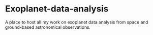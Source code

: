 # Exoplanet-data-analysis
A place to host all my work on exoplanet data analysis from space and ground-based astronomical observations. 
